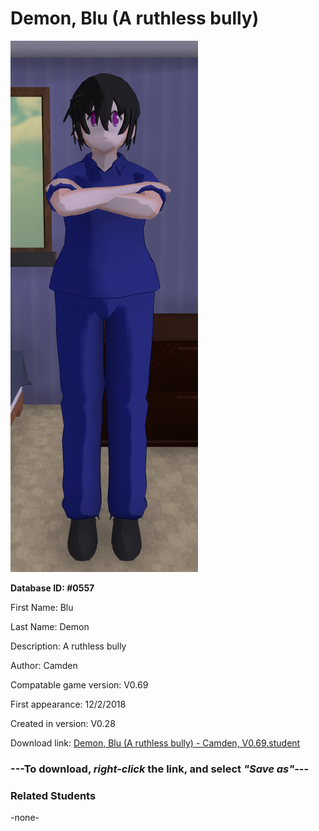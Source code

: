 # Demon, Blu (A ruthless bully)

<img src="../../Files/Images/Demon, Blu (A ruthless bully).png" title="Demon, Blu (A ruthless bully) - Camden, V0.69">

**Database ID: #0557**

First Name: Blu

Last Name: Demon

Description: A ruthless bully

Author: Camden

Compatable game version: V0.69

First appearance: 12/2/2018

Created in version: V0.28

Download link: <a href="https://raw.githubusercontent.com/Arbiter1223/Daigaku-Gurashi-Custom-Students/master/Files/Student%20Files/Demon%2C%20Blu%20(A%20ruthless%20bully)%20-%20Camden%2C%20V0.69.student">Demon, Blu (A ruthless bully) - Camden, V0.69.student</a>

### ---**To download, _right-click_ the link, and select _"Save as"_**---

### Related Students

-none-
